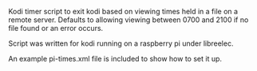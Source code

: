Kodi timer script to exit kodi based on viewing times held in a file on a remote server.  Defaults to allowing viewing between 0700 and 2100 if no file found or an error occurs.

Script was written for kodi running on a raspberry pi under libreelec.

An example pi-times.xml file is included to show how to set it up.
